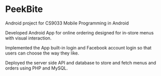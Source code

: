 # PeekBite
Android project for CS9033 Mobile Programming in Android

Developed Android App for online ordering designed for in-store menus with visual interaction.

Implemented the App built-in login and Facebook account login so that users can choose the way they like.

Deployed the server side API and database to store and fetch menus and orders using PHP and MySQL.
